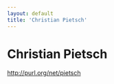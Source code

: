 ```yaml
---
layout: default
title: 'Christian Pietsch'
---
```


# Christian Pietsch

http://purl.org/net/pietsch